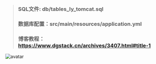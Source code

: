 > ### SQL文件: db/tables_ly_tomcat.sql
> ### 数据库配置：src/main/resources/application.yml
> ### 博客教程：https://www.dgstack.cn/archives/3407.html#title-1
![avatar](https://fuqinjinrong-online.oss-cn-beijing.aliyuncs.com/wordpress/2019/12/k8sbanner9433.png)
